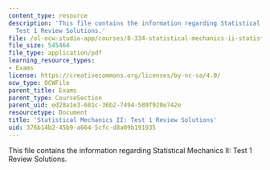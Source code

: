 ```yaml
---
content_type: resource
description: 'This file contains the information regarding Statistical Mechanics II:
  Test 1 Review Solutions.'
file: /ol-ocw-studio-app/courses/8-334-statistical-mechanics-ii-statistical-physics-of-fields-spring-2014/376b14b245b9a6645cfcd8a09b191935_MIT8_334S14_TestReview_Sol3.pdf
file_size: 545464
file_type: application/pdf
learning_resource_types:
- Exams
license: https://creativecommons.org/licenses/by-nc-sa/4.0/
ocw_type: OCWFile
parent_title: Exams
parent_type: CourseSection
parent_uid: ed28a1e3-681c-36b2-7494-589f920e742e
resourcetype: Document
title: 'Statistical Mechanics II: Test 1 Review Solutions'
uid: 376b14b2-45b9-a664-5cfc-d8a09b191935
---
```

This file contains the information regarding Statistical Mechanics II: Test 1 Review Solutions.